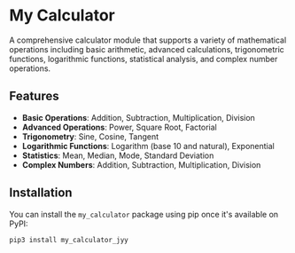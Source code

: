 # My Calculator

A comprehensive calculator module that supports a variety of mathematical operations including basic arithmetic, advanced calculations, trigonometric functions, logarithmic functions, statistical analysis, and complex number operations.

## Features
- **Basic Operations**: Addition, Subtraction, Multiplication, Division
- **Advanced Operations**: Power, Square Root, Factorial
- **Trigonometry**: Sine, Cosine, Tangent
- **Logarithmic Functions**: Logarithm (base 10 and natural), Exponential
- **Statistics**: Mean, Median, Mode, Standard Deviation
- **Complex Numbers**: Addition, Subtraction, Multiplication, Division

## Installation

You can install the `my_calculator` package using pip once it's available on PyPI:

```bash
pip3 install my_calculator_jyy

